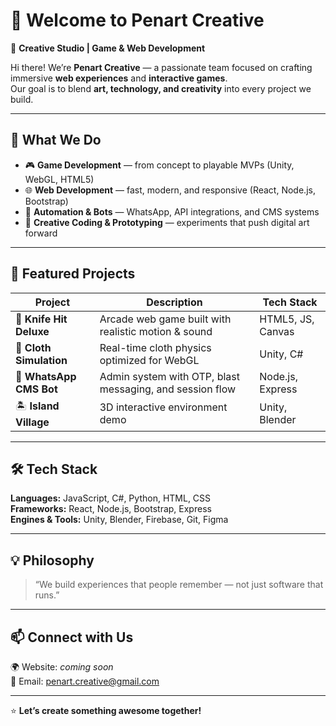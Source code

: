 # 👋 Welcome to **Penart Creative**

🎨 **Creative Studio | Game & Web Development**

Hi there! We’re **Penart Creative** — a passionate team focused on crafting immersive **web experiences** and **interactive games**.  
Our goal is to blend **art, technology, and creativity** into every project we build.

---

## 🚀 What We Do
- 🎮 **Game Development** — from concept to playable MVPs (Unity, WebGL, HTML5)
- 🌐 **Web Development** — fast, modern, and responsive (React, Node.js, Bootstrap)
- 🤖 **Automation & Bots** — WhatsApp, API integrations, and CMS systems
- 🧠 **Creative Coding & Prototyping** — experiments that push digital art forward

---

## 🧩 Featured Projects
| Project | Description | Tech Stack |
|----------|--------------|-------------|
| 🎯 **Knife Hit Deluxe** | Arcade web game built with realistic motion & sound | HTML5, JS, Canvas |
| 🧵 **Cloth Simulation** | Real-time cloth physics optimized for WebGL | Unity, C# |
| 💬 **WhatsApp CMS Bot** | Admin system with OTP, blast messaging, and session flow | Node.js, Express |
| 🏝️ **Island Village** | 3D interactive environment demo | Unity, Blender |

---

## 🛠️ Tech Stack
**Languages:** JavaScript, C#, Python, HTML, CSS  
**Frameworks:** React, Node.js, Bootstrap, Express  
**Engines & Tools:** Unity, Blender, Firebase, Git, Figma

---

## 💡 Philosophy
> “We build experiences that people remember — not just software that runs.”

---

## 📫 Connect with Us
🌍 Website: *coming soon*  
📧 Email: [penart.creative@gmail.com](mailto:penart.creativ@gmail.com)  

---

⭐ **Let’s create something awesome together!**
